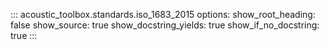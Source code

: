 ::: acoustic_toolbox.standards.iso_1683_2015
    options:
        show_root_heading: false
        show_source: true
        show_docstring_yields: true
        show_if_no_docstring: true
:::
